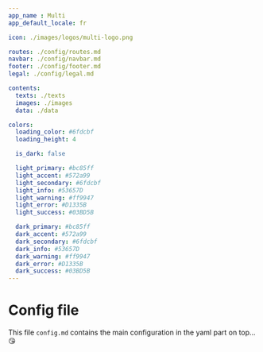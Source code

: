 ```yaml
---
app_name : Multi
app_default_locale: fr

icon: ./images/logos/multi-logo.png

routes: ./config/routes.md
navbar: ./config/navbar.md
footer: ./config/footer.md
legal: ./config/legal.md

contents: 
  texts: ./texts
  images: ./images
  data: ./data

colors:
  loading_color: #6fdcbf
  loading_height: 4

  is_dark: false

  light_primary: #bc85ff
  light_accent: #572a99
  light_secondary: #6fdcbf
  light_info: #53657D
  light_warning: #ff9947
  light_error: #D1335B
  light_success: #03BD5B

  dark_primary: #bc85ff
  dark_accent: #572a99
  dark_secondary: #6fdcbf
  dark_info: #53657D
  dark_warning: #ff9947
  dark_error: #D1335B
  dark_success: #03BD5B
---
```



# Config file

This file `config.md` contains the main configuration in the yaml part on top... :kissing_heart:
